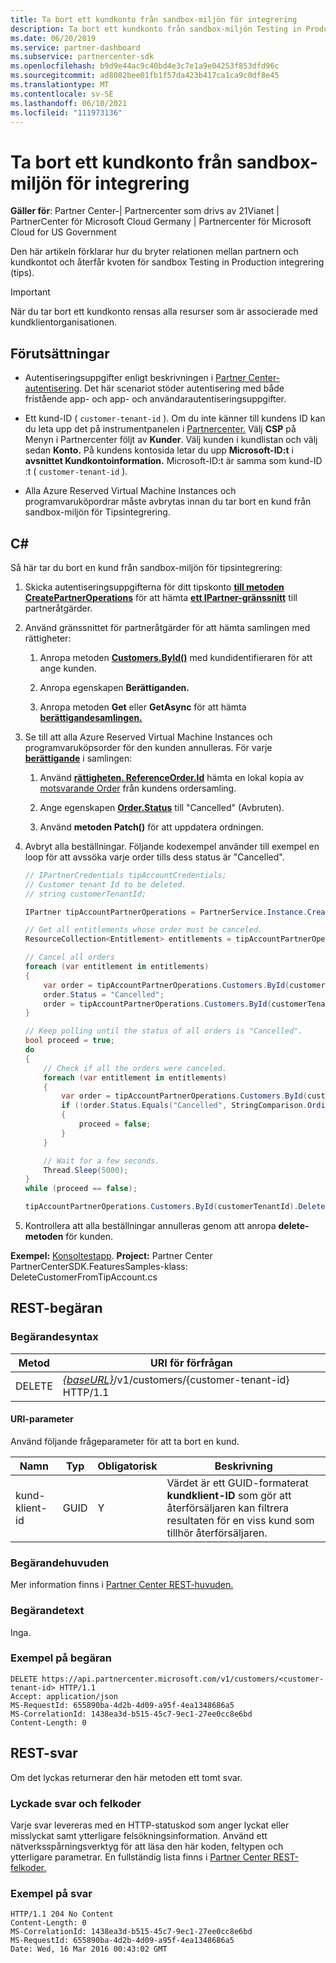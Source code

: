 ```yaml
---
title: Ta bort ett kundkonto från sandbox-miljön för integrering
description: Ta bort ett kundkonto från sandbox-miljön Testing in Production (tips)-integrering.
ms.date: 06/20/2019
ms.service: partner-dashboard
ms.subservice: partnercenter-sdk
ms.openlocfilehash: b9d9e44ac9c40bd4e3c7e1a9e04253f853dfd96c
ms.sourcegitcommit: ad8082bee01fb1f57da423b417ca1ca9c0df8e45
ms.translationtype: MT
ms.contentlocale: sv-SE
ms.lasthandoff: 06/10/2021
ms.locfileid: "111973136"
---
```

# <a name="delete-a-customer-account-from-the-integration-sandbox"></a>Ta bort ett kundkonto från sandbox-miljön för integrering

**Gäller för**: Partner Center-| Partnercenter som drivs av 21Vianet | PartnerCenter för Microsoft Cloud Germany | Partnercenter för Microsoft Cloud for US Government

Den här artikeln förklarar hur du bryter relationen mellan partnern och kundkontot och återfår kvoten för sandbox Testing in Production integrering (tips).

> [!IMPORTANT]
> När du tar bort ett kundkonto rensas alla resurser som är associerade med kundklientorganisationen.

## <a name="prerequisites"></a>Förutsättningar

- Autentiseringsuppgifter enligt beskrivningen i [Partner Center-autentisering](partner-center-authentication.md). Det här scenariot stöder autentisering med både fristående app- och app- och användarautentiseringsuppgifter.

- Ett kund-ID ( `customer-tenant-id` ). Om du inte känner till kundens ID kan du leta upp det på instrumentpanelen i [Partnercenter.](https://partner.microsoft.com/dashboard) Välj **CSP** på Menyn i Partnercenter följt av **Kunder**. Välj kunden i kundlistan och välj sedan **Konto.** På kundens kontosida letar du upp **Microsoft-ID:t** i **avsnittet Kundkontoinformation.** Microsoft-ID:t är samma som kund-ID :t ( `customer-tenant-id` ).

- Alla Azure Reserved Virtual Machine Instances och programvaruköpordrar måste avbrytas innan du tar bort en kund från sandbox-miljön för Tipsintegrering.

## <a name="c"></a>C\#

Så här tar du bort en kund från sandbox-miljön för tipsintegrering:

1. Skicka autentiseringsuppgifterna för ditt tipskonto [**till metoden CreatePartnerOperations**](/dotnet/api/microsoft.store.partnercenter.partnerservice.instance) för att hämta [**ett IPartner-gränssnitt**](/dotnet/api/microsoft.store.partnercenter.ipartner) till partneråtgärder.

2. Använd gränssnittet för partneråtgärder för att hämta samlingen med rättigheter:

    1. Anropa metoden [**Customers.ById()**](/dotnet/api/microsoft.store.partnercenter.customers.icustomercollection.byid) med kundidentifieraren för att ange kunden.

    2. Anropa egenskapen **Berättiganden.**

    3. Anropa metoden **Get** eller **GetAsync** för att hämta [**berättigandesamlingen.**](entitlement-resources.md)

3. Se till att alla Azure Reserved Virtual Machine Instances och programvaruköpsorder för den kunden annulleras. För varje [**berättigande**](entitlement-resources.md) i samlingen:

    1. Använd [**rättigheten. ReferenceOrder.Id**](entitlement-resources.md#referenceorder) hämta en lokal kopia av [motsvarande Order](order-resources.md#order) från kundens ordersamling.

    2. Ange egenskapen [**Order.Status**](order-resources.md#order) till "Cancelled" (Avbruten).

    3. Använd **metoden Patch()** för att uppdatera ordningen.

4. Avbryt alla beställningar. Följande kodexempel använder till exempel en loop för att avssöka varje order tills dess status är "Cancelled".

    ``` csharp
    // IPartnerCredentials tipAccountCredentials;
    // Customer tenant Id to be deleted.
    // string customerTenantId;

    IPartner tipAccountPartnerOperations = PartnerService.Instance.CreatePartnerOperations(tipAccountCredentials);

    // Get all entitlements whose order must be canceled.
    ResourceCollection<Entitlement> entitlements = tipAccountPartnerOperations.Customers.ById(customerTenantId).Entitlements.Get();

    // Cancel all orders
    foreach (var entitlement in entitlements)
    {
        var order = tipAccountPartnerOperations.Customers.ById(customerTenantId).Orders.ById(entitlement.ReferenceOrder.Id).Get();
        order.Status = "Cancelled";
        order = tipAccountPartnerOperations.Customers.ById(customerTenantId).Orders.ById(order.Id).Patch(order);
    }

    // Keep polling until the status of all orders is "Cancelled".
    bool proceed = true;
    do
    {
        // Check if all the orders were canceled.
        foreach (var entitlement in entitlements)
        {
            var order = tipAccountPartnerOperations.Customers.ById(customerTenantId).Orders.ById(entitlement.ReferenceOrder.Id).Get();
            if (!order.Status.Equals("Cancelled", StringComparison.OrdinalIgnoreCase))
            {
                proceed = false;
            }
        }

        // Wait for a few seconds.
        Thread.Sleep(5000);
    }
    while (proceed == false);

    tipAccountPartnerOperations.Customers.ById(customerTenantId).Delete();
    ```

5. Kontrollera att alla beställningar annulleras genom att anropa **delete-metoden** för kunden.

**Exempel:** [Konsoltestapp](console-test-app.md). **Project:** Partner Center PartnerCenterSDK.FeaturesSamples-klass: DeleteCustomerFromTipAccount.cs 

## <a name="rest-request"></a>REST-begäran

### <a name="request-syntax"></a>Begärandesyntax

| Metod     | URI för förfrågan                                                                            |
|------------|----------------------------------------------------------------------------------------|
| DELETE     | [*{baseURL}*](partner-center-rest-urls.md)/v1/customers/{customer-tenant-id} HTTP/1.1 |

#### <a name="uri-parameter"></a>URI-parameter

Använd följande frågeparameter för att ta bort en kund.

| Namn                   | Typ     | Obligatorisk | Beskrivning                                                                         |
|------------------------|----------|----------|-------------------------------------------------------------------------------------|
| kund-klient-id     | GUID     | Y        | Värdet är ett GUID-formaterat **kundklient-ID** som gör att återförsäljaren kan filtrera resultaten för en viss kund som tillhör återförsäljaren. |

### <a name="request-headers"></a>Begärandehuvuden

Mer information finns i [Partner Center REST-huvuden.](headers.md)

### <a name="request-body"></a>Begärandetext

Inga.

### <a name="request-example"></a>Exempel på begäran

```http
DELETE https://api.partnercenter.microsoft.com/v1/customers/<customer-tenant-id> HTTP/1.1
Accept: application/json
MS-RequestId: 655890ba-4d2b-4d09-a95f-4ea1348686a5
MS-CorrelationId: 1438ea3d-b515-45c7-9ec1-27ee0cc8e6bd
Content-Length: 0
```

## <a name="rest-response"></a>REST-svar

Om det lyckas returnerar den här metoden ett tomt svar.

### <a name="response-success-and-error-codes"></a>Lyckade svar och felkoder

Varje svar levereras med en HTTP-statuskod som anger lyckat eller misslyckat samt ytterligare felsökningsinformation. Använd ett nätverksspårningsverktyg för att läsa den här koden, feltypen och ytterligare parametrar. En fullständig lista finns i [Partner Center REST-felkoder.](error-codes.md)

### <a name="response-example"></a>Exempel på svar

```http
HTTP/1.1 204 No Content
Content-Length: 0
MS-CorrelationId: 1438ea3d-b515-45c7-9ec1-27ee0cc8e6bd
MS-RequestId: 655890ba-4d2b-4d09-a95f-4ea1348686a5
Date: Wed, 16 Mar 2016 00:43:02 GMT
```
